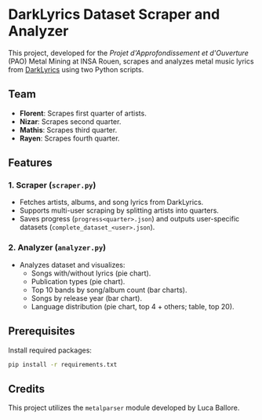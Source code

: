 # DarkLyrics Dataset Scraper and Analyzer

This project, developed for the *Projet d'Approfondissement et d'Ouverture* (PAO) Metal Mining at INSA Rouen, scrapes and analyzes metal music lyrics from [DarkLyrics](http://www.darklyrics.com/) using two Python scripts.

## Team
- **Florent**: Scrapes first quarter of artists.
- **Nizar**: Scrapes second quarter.
- **Mathis**: Scrapes third quarter.
- **Rayen**: Scrapes fourth quarter.

## Features

### 1. Scraper (`scraper.py`)
- Fetches artists, albums, and song lyrics from DarkLyrics.
- Supports multi-user scraping by splitting artists into quarters.
- Saves progress (`progress<quarter>.json`) and outputs user-specific datasets (`complete_dataset_<user>.json`).

### 2. Analyzer (`analyzer.py`)
- Analyzes dataset and visualizes:
  - Songs with/without lyrics (pie chart).
  - Publication types (pie chart).
  - Top 10 bands by song/album count (bar charts).
  - Songs by release year (bar chart).
  - Language distribution (pie chart, top 4 + others; table, top 20).

## Prerequisites
Install required packages:
```bash
pip install -r requirements.txt
```

## Credits
This project utilizes the `metalparser` module developed by Luca Ballore.
